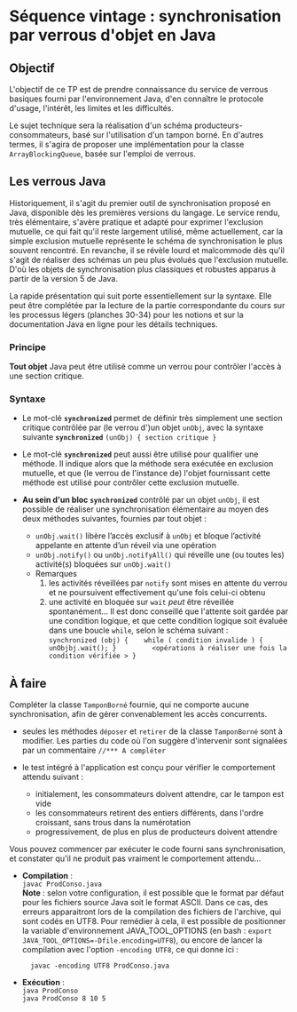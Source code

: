 Séquence vintage : synchronisation par verrous d'objet en Java
===================================

Objectif
--------

L'objectif de ce TP est de prendre connaissance du service de verrous basiques fourni par
l'environnement Java, d'en connaître le protocole d'usage, l'intérêt, les limites et 
les difficultés.

Le sujet technique sera la réalisation d'un schéma producteurs-consommateurs, basé sur
l'utilisation d'un tampon borné. En d'autres termes, il s'agira de proposer une 
implémentation pour la classe `ArrayBlockingQueue`, basée sur l'emploi de verrous.

Les verrous Java
----------------
Historiquement, il s'agit du premier outil de synchronisation proposé en Java, disponible
dès les premières versions du langage. Le service rendu, très élémentaire, s'avère pratique
et adapté pour exprimer l'exclusion mutuelle, ce qui fait qu'il reste largement utilisé,
même actuellement, car la simple exclusion mutuelle représente le schéma de synchronisation
le plus souvent rencontré. En revanche, il se révèle lourd et malcommode dès qu'il
s'agit de réaliser des schémas un peu plus évolués que l'exclusion mutuelle. D'où les objets
de synchronisation plus classiques et robustes apparus à partir de la version 5 de Java.

La rapide présentation qui suit porte essentiellement sur la syntaxe. Elle peut être 
complétée par la lecture de la partie correspondante du cours sur les processus légers 
(planches 30-34) pour les notions et sur la documentation Java en ligne pour les détails
techniques.

### Principe
**Tout objet** Java peut être utilisé comme un verrou pour contrôler l'accès à une section
 critique.
      
### Syntaxe
* Le mot-clé **`synchronized`** permet de définir très simplement une section critique
 contrôlée par (le verrou d')un objet `unObj`, avec la syntaxe suivante
 **`synchronized`** `(unObj) {
 		section critique
 	}`
 	
* Le mot-clé **`synchronized`** peut aussi être utilisé pour qualifier une méthode. Il indique
alors que la méthode sera exécutée en exclusion mutuelle, et que (le verrou de l'instance 
de) l'objet fournissant cette méthode est utilisé pour contrôler cette exclusion mutuelle.

* **Au sein d'un bloc `synchronized`** contrôlé par un objet `unObj`, il est possible de 
réaliser une synchronisation élémentaire au moyen des deux méthodes suivantes, fournies par
tout objet :
	- `unObj.wait()` libère l’accès exclusif à `unObj` et bloque l’activité appelante 
	en attente d’un réveil via une opération
	- `unObj.notify()` ou `unObj.notifyAll()` qui réveille une (ou toutes les) activité(s)
	bloquées sur `unObj.wait()` 
	- Remarques
		1. les activités réveillées par `notify` sont mises en attente du verrou et ne poursuivent
	effectivement qu'une fois celui-ci obtenu
		2. une activité en bloquée sur `wait` *peut* être réveillée spontanément... 
			Il est  donc conseillé que l'attente soit gardée par une condition logique, et que cette
	condition logique soit évaluée dans une boucle `while`, selon le schéma suivant :	
        `synchronized (obj) {	
             while ( condition invalide ) { unObjbj.wait(); }        
             <opérations à réaliser une fois la condition vérifiée >
         }` 

À faire
-------

Compléter la classe `TamponBorné` fournie, qui ne comporte aucune synchronisation, afin de 
gérer convenablement les accès concurrents.

- seules les méthodes `déposer` et `retirer` de la classe `TamponBorné` sont à modifier. Les
parties du code où l'on suggère d'intervenir sont signalées par un commentaire `//*** A compléter`
- le test intégré à l'application est conçu pour vérifier le comportement attendu suivant :

	* initialement, les consommateurs doivent attendre, car le tampon est vide
	* les consommateurs retirent des entiers différents, dans l'ordre croissant, 
		sans trous dans la numérotation
	* progressivement, de plus en plus de producteurs doivent attendre
	
Vous pouvez commencer par exécuter le code fourni sans synchronisation, et constater qu'il 
ne produit pas vraiment le comportement attendu...

- **Compilation** :  
        `javac ProdConso.java`  
         **Note** :  selon votre configuration, il est possible que le format par défaut 
        pour les fichiers source Java soit le format ASCII. Dans ce cas, des erreurs 
        apparaitront lors de la compilation des fichiers de l'archive, qui sont codés en UTF8.
        Pour remédier à cela, il est possible de positionner la variable d'environnement
         JAVA\_TOOL_OPTIONS (en bash : `export JAVA_TOOL_OPTIONS=-Dfile.encoding=UTF8`), 
         ou encore de lancer la compilation avec l'option `-encoding UTF8`, ce qui donne ici :
        
        javac -encoding UTF8 ProdConso.java

- **Exécution** :  
        `java ProdConso`  
        `java ProdConso 8 10 5`  
